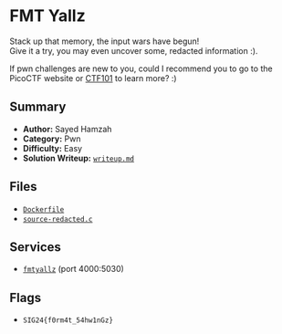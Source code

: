 # FMT Yallz

Stack up that memory, the input wars have begun! \
Give it a try, you may even uncover some, redacted information :).

If pwn challenges are new to you, could I recommend you to go to the PicoCTF website or [CTF101](https://ctf101.org/binary-exploitation/overview/) to learn more? :)

## Summary
- **Author:** Sayed Hamzah
- **Category:** Pwn
- **Difficulty:** Easy
- **Solution Writeup:** [`writeup.md`](./soln/writeup.md)

## Files
- [`Dockerfile`](./dist/Dockerfile)
- [`source-redacted.c`](./dist/source-redacted.c)

## Services
- [`fmtyallz`](./service) (port 4000:5030)

## Flags
- `SIG24{f0rm4t_54hw1nGz}`
